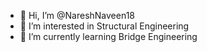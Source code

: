 - 👋 Hi, I’m @NareshNaveen18
- 👀 I’m interested in Structural Engineering 
- 🌱 I’m currently learning Bridge Engineering

<!---
NareshNaveen18/NareshNaveen18 is a ✨ special ✨ repository because its `README.md` (this file) appears on your GitHub profile.
You can click the Preview link to take a look at your changes.
--->
